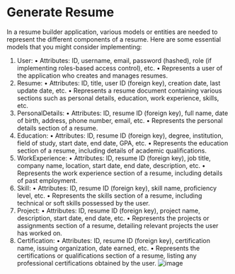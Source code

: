 # Generate Resume
In a resume builder application, various models or entities are needed to represent the different components of a resume. Here are some essential models that you might consider implementing:
1. User:
	• Attributes: ID, username, email, password (hashed), role (if implementing roles-based access control), etc.
	• Represents a user of the application who creates and manages resumes.
2. Resume:
	• Attributes: ID, title, user ID (foreign key), creation date, last update date, etc.
	• Represents a resume document containing various sections such as personal details, education, work experience, skills, etc.
3. PersonalDetails:
	• Attributes: ID, resume ID (foreign key), full name, date of birth, address, phone number, email, etc.
	• Represents the personal details section of a resume.
4. Education:
	• Attributes: ID, resume ID (foreign key), degree, institution, field of study, start date, end date, GPA, etc.
	• Represents the education section of a resume, including details of academic qualifications.
5. WorkExperience:
	• Attributes: ID, resume ID (foreign key), job title, company name, location, start date, end date, description, etc.
	• Represents the work experience section of a resume, including details of past employment.
6. Skill:
	• Attributes: ID, resume ID (foreign key), skill name, proficiency level, etc.
	• Represents the skills section of a resume, including technical or soft skills possessed by the user.
7. Project:
	• Attributes: ID, resume ID (foreign key), project name, description, start date, end date, etc.
	• Represents the projects or assignments section of a resume, detailing relevant projects the user has worked on.
8. Certification:
	• Attributes: ID, resume ID (foreign key), certification name, issuing organization, date earned, etc.
	• Represents the certifications or qualifications section of a resume, listing any professional certifications obtained by the user.
![image](https://github.com/ArchiTechology/ResumeBuilder/assets/78377310/e36c9359-0764-42be-a386-cfa386d41ec2)

